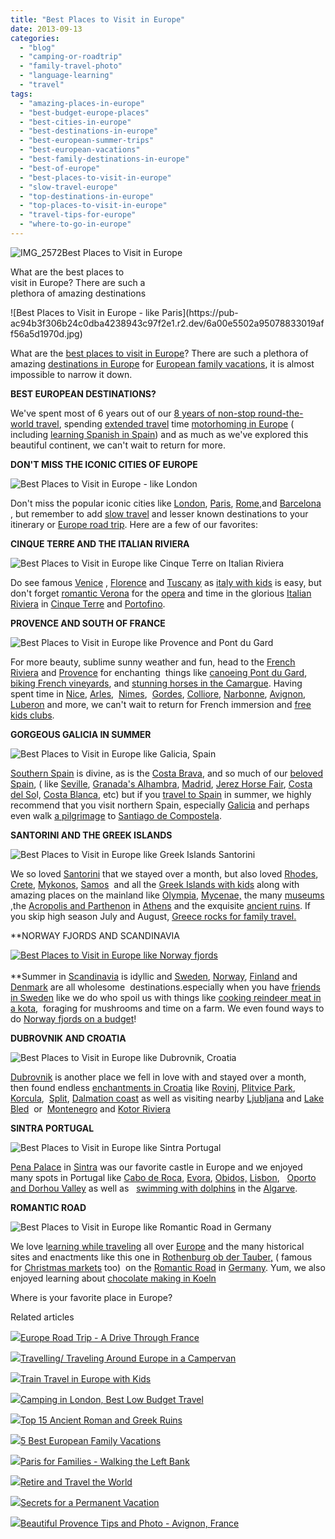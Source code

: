 ```yaml
---
title: "Best Places to Visit in Europe"
date: 2013-09-13
categories: 
  - "blog"
  - "camping-or-roadtrip"
  - "family-travel-photo"
  - "language-learning"
  - "travel"
tags: 
  - "amazing-places-in-europe"
  - "best-budget-europe-places"
  - "best-cities-in-europe"
  - "best-destinations-in-europe"
  - "best-european-summer-trips"
  - "best-european-vacations"
  - "best-family-destinations-in-europe"
  - "best-of-europe"
  - "best-places-to-visit-in-europe"
  - "slow-travel-europe"
  - "top-destinations-in-europe"
  - "top-places-to-visit-in-europe"
  - "travel-tips-for-europe"
  - "where-to-go-in-europe"
---
```


![IMG_2572](https://pub-ac94b3f306b24c0dba4238943c97f2e1.r2.dev/6a00e5502a95078833019aff564651970c.jpg)Best Places to Visit in Europe  
  
What are the best places to  
visit in Europe? There are such a  
plethora of amazing destinations

<!--more--> ![Best Places to Visit in Europe - like Paris](https://pub-ac94b3f306b24c0dba4238943c97f2e1.r2.dev/6a00e5502a95078833019aff56a5d1970d.jpg)  
  
  
What are the [best places to visit in Europe](http://soultravelers3new.local/2010/07/how-to-travel-without-crowds-in-high-season-finding-bargains-peace-value-away-from-tourist-areas-tip.html "Best places to visit in Europe and miss crowds in high season")? There are such a plethora of amazing [destinations in Europe](http://soultravelers3new.local/2012/07/travelling-traveling-around-europe-in-a-campervan.html "traveling europe in a campervan") for [European family vacations](http://soultravelers3new.local/2012/02/5-best-european-family-vacations.html "best european family vacations"), it is almost impossible to narrow it down.  
  
**BEST EUROPEAN DESTINATIONS?**  
  
We've spent most of 6 years out of our [8 years of non-stop round-the-world travel](http://soultravelers3new.local/2013/09/why-travel-with-kids-kid-traveling-the-world-for-8-years-tells.html "around the world RTW family travel"), spending [extended travel](http://soultravelers3new.local/2008/06/how-to-do-exten.html "extended travel") time [motorhoming in Europe](http://soultravelers3new.local/2010/05/camping-europe-in-a-motorhome-rv-5-best-sites-roadtrip-europe-family-travel-budget-best-price.html "Motorhoming Europe") ( including [learning Spanish in Spain](http://soultravelers3new.local/2013/05/learning-spanish-in-spain.html "learning spanish in spain")) and as much as we've explored this beautiful continent, we can't wait to return for more.  
  
**DON'T MISS THE ICONIC CITIES OF EUROPE**  
  
![Best Places to Visit in Europe - like London](https://pub-ac94b3f306b24c0dba4238943c97f2e1.r2.dev/6a00e5502a95078833019aff565c8b970c.jpg)  
  
Don't miss the popular iconic cities like [London](http://soultravelers3new.local/2013/05/london-with-kids.html "London with kids"), [Paris](http://soultravelers3new.local/2011/08/paris-travel-with-kids.html "Paris travel with kids"), [Rome](http://soultravelers3new.local/2007/05/colosseum-forum.html "Rome travel"),and [Barcelona](http://soultravelers3new.local/2011/07/costa-brava-and-barcelona.html "Barcelona and Costa Brava") , but remember to add [slow travel](http://soultravelers3new.local/2011/11/slow-travel.html "Why slow travel") and lesser known destinations to your itinerary or [Europe road trip](http://soultravelers3new.local/2011/06/road-trip-europe-plan-then-improvise.html "road trip Europe planning"). Here are a few of our favorites:  
  
**CINQUE TERRE AND THE ITALIAN RIVIERA**  
  
![Best Places to Visit in Europe like Cinque Terre on Italian Riviera](https://pub-ac94b3f306b24c0dba4238943c97f2e1.r2.dev/6a00e5502a95078833019aff562342970b.jpg)  
  
Do see famous [Venice](http://soultravelers3new.local/2007/05/kids-lit-itiner.html "Venice with kids") , [Florence](http://soultravelers3new.local/2008/02/michelangelo-me.html "Florence, Italy travel") and [Tuscany](http://soultravelers3new.local/2007/05/tuscany-camping.html "Tuscany nirvana travel") as [italy with kids](http://soultravelers3new.local/2013/03/italy-with-kids-travel-tips.html "Italy with kids") is easy, but don't forget [romantic Verona](http://soultravelers3new.local/2012/10/italy-dont-miss-romantic-verona-and-the-opera-.html "romantic Verona travel") for the [opera](http://soultravelers3new.local/2010/09/family-travel-italy-verona-opera-carmen-aida-domingo-zeffirelli-family-friendly-educational-travel.html "Verona opera family travel") and time in the glorious [Italian Riviera](http://soultravelers3new.local/2012/09/the-italian-riveria-luxury-travel-tips.html "Italian riviera  luxury travel tips") in [Cinque Terre](http://soultravelers3new.local/2009/07/7-best-reasons-to-travel-cinque-terre-italy.html "Cinque terre") and [Portofino](http://soultravelers3new.local/2010/10/family-travel-italy-portofino-family-friendly-attractions-on-italian-riviera.html "Portofino travel").  
  
**PROVENCE AND SOUTH OF FRANCE**  
  
![Best Places to Visit in Europe like Provence and Pont du Gard](https://pub-ac94b3f306b24c0dba4238943c97f2e1.r2.dev/6a00e5502a95078833019aff566b3e970c.jpg)  
  
For more beauty, sublime sunny weather and fun, head to the [French Riviera](http://soultravelers3new.local/2010/08/beach-fun-french-riviera-style-france-family-travel-bucket-and-spades-provence-south-of-france.html "French riviera") and [Provence](http://soultravelers3new.local/2012/06/france-with-kids-exploring-provence.html "provence with kids") for enchanting  things like [canoeing Pont du Gard](http://soultravelers3new.local/2010/09/swimming-canoeing-at-pont-du-gard-france-family-travel-adventures-family-friendly-camping-.html "canoeing and swimming pont du gard in Provence"), [biking French vineyards](http://soultravelers3new.local/2009/05/biking-st-emilion-bordeaux-vineyards-in-france-wine-country.html "biking french vineyards"), and [stunning horses in the Camargue](http://soultravelers3new.local/2010/08/stunning-horses-in-the-camargue-france-family-travel-ideal-vacation-holiday-saintes-maries-de-la-mer.html "stunning horses camargue, france"). Having spent time in [Nice](http://soultravelers3new.local/2010/08/around-the-world-with-kids-extended-travel-long-term-travel-families-and-friends.html "Nice france travel"), [Arles](http://soultravelers3new.local/2012/04/arles-france-vacation.html "Arles france vacation"),  [Nimes](http://soultravelers3new.local/2010/08/beautiful-photo-of-nimes-france-.html "Nimes, france travel"),  [Gordes](http://soultravelers3new.local/2006/10/going-to-gordes.html "Gordes, france travel luberon provence"), [Colliore](http://soultravelers3new.local/2010/07/colliore-france-on-bastille-day-family-travel-pyrennees-catalonia-beautiful-village-on-the-med-sea.html "Colliore, france travel"), [Narbonne](http://soultravelers3new.local/2010/11/family-travel-provence-france-narbonne.html "Narbonne, france travel"), [Avignon](http://soultravelers3new.local/2012/10/beautiful-provence-tips-and-photo-avignon-france-.html "Avignon, france travel in Provence tips"), [Luberon](http://soultravelers3new.local/2006/10/loving-luberon.html "Luberon provence tips for travel") and more, we can't wait to return for French immersion and [free kids clubs](http://soultravelers3new.local/2010/08/camping-europe-with-kids-free-kids-clubs-family-friendly-international-travel-tips.html "free kids clubs").  
  
**GORGEOUS GALICIA IN SUMMER**  
  
![Best Places to Visit in Europe like Galicia, Spain](https://pub-ac94b3f306b24c0dba4238943c97f2e1.r2.dev/6a00e5502a95078833019aff566e14970b.jpg)  
  
[Southern Spain](http://soultravelers3new.local/2011/05/best-southern-spain-holiday.html "southern spain holiday or vacation tips") is divine, as is the [Costa Brava](http://soultravelers3new.local/2009/07/top-10-costa-brava-secret-gems-spain.html "best costa brava secret gems for travel"), and so much of our [beloved Spain](http://soultravelers3new.local/2009/11/lifestyle-design-a-winter-in-spain-extendedtravel-digitalnomad-miniretirement-4hww-travel.html "how to winter in spain"), ( like [Seville](http://soultravelers3new.local/2007/03/ole-sublime-sev.html "Seville travel"), [Granada's Alhambra](http://soultravelers3new.local/2013/03/granadas-alhambra.html "Granada's Alhambra"), [Madrid](http://soultravelers3new.local/2007/04/botin-restauran.html "best madrid restaurant in spain"), [Jerez Horse Fair](http://soultravelers3new.local/2008/05/joys-of-the-roa.html "Jerez horse fair"), [Costa del So](http://soultravelers3new.local/2010/06/family-travel-tips-in-spains-costa-del-sol-countryside-adventures-mediterranean-beaches-photography-.html "Costa del sol")l, [Costa Blanca](http://soultravelers3new.local/2009/11/family-travel-photo-spain-thermal-roman-baths-fortuna-spa-camping-hotel-costa-blanca.html "Coasta blanca spain spa"), etc) but if you [travel to Spain](http://soultravelers3new.local/2013/01/travel-to-spain-kids-tips.html "travel to spain") in summer, we highly recommend that you visit northern Spain, especially [Galicia](http://soultravelers3new.local/2008/09/gorgeous-galici.html "Galicia travel tips") and perhaps even walk [a pilgrimage](http://soultravelers3new.local/2008/09/pint-sized-pilg.html "little pilrim") to [Santiago de Compostela](http://soultravelers3new.local/2008/08/santiago-de-com.html "Santiago de Compostela travel").  
  
**SANTORINI AND THE GREEK ISLANDS**  
  
![Best Places to Visit in Europe like Greek Islands Santorini](https://pub-ac94b3f306b24c0dba4238943c97f2e1.r2.dev/6a00e5502a95078833019aff57ba53970d.jpg)  
  
We so loved [Santorini](http://soultravelers3new.local/2009/03/heavenly-month-in-santorini-greece.html#more "Santorini travel tips") that we stayed over a month, but also loved [Rhodes](http://soultravelers3new.local/2007/07/rhode-city-old.html "Rhodes travel"), [Crete](http://soultravelers3new.local/2007/07/the-palace-of-k.html "Crete travel - palace of knossos"), [Mykonos](http://soultravelers3new.local/2007/08/mykonos-town.html "Mykonos travel"), [Samos](http://soultravelers3new.local/2007/08/ferry-to-samos.html "samos, Greece travel")  and all the [Greek Islands with kids](http://soultravelers3new.local/2012/04/greek-islands-with-kids-santorini-first.html "Greek Islands with kids") along with amazing places on the mainland like [Olympia](http://soultravelers3new.local/2007/08/olympia.html "Olympia, Greece travel "), [Mycenae,](http://soultravelers3new.local/2007/08/mycenae-agamemn.html "mycenae travel") the many [museums](http://soultravelers3new.local/2010/08/10-tips-for-travel-tours-museums-with-kids-family-friendly-travel-advice-information-help-education.html "museums with kids") ,the [Acropolis and Parthenon](http://soultravelers3new.local/2007/06/acropolis-parth.html "acropolis and parthenon travel") in [Athens](http://soultravelers3new.local/2007/06/athens-archeolo.html "athens travel ") and the exquisite [ancient ruins](http://soultravelers3new.local/2013/03/best-places-to-visit-ancient-roman-and-greek-ruins.html "ancient greek and roman ruins"). If you skip high season July and August, [Greece rocks for family travel.](http://soultravelers3new.local/2007/06/heaven-on-earth.html "Greece for family travel")  
  
  
**NORWAY FJORDS AND SCANDINAVIA  
  
[![Best Places to Visit in Europe like Norway fjords](https://pub-ac94b3f306b24c0dba4238943c97f2e1.r2.dev/6a00e5502a95078833019aff57240a970d.jpg "Best Places to Visit in Europe like Norway fjords")  
](https://pub-ac94b3f306b24c0dba4238943c97f2e1.r2.dev/6a00e5502a95078833019aff57240a970d-300x225.jpg)  
**Summer in [Scandinavia](http://soultravelers3new.local/2011/05/scandinavia-travel-blond-kiss-photo.html "Scandinavia travel") is idyllic and [Sweden](http://soultravelers3new.local/2009/08/family-travel-photo-sweden-stockholm-harbor-boats.html "travel Sweden"), [Norway](http://soultravelers3new.local/norway/ "Norway travel"), [Finland](http://soultravelers3new.local/finland/ "Finland travel") and [Denmark](https://pub-ac94b3f306b24c0dba4238943c97f2e1.r2.dev/soultravelers3/Denmark/ "Denmark") are all wholesome  destinations.especially when you have [friends in Sweden](http://soultravelers3new.local/2010/03/funniest-kids-soultravelers3-family-travel-best-funny-youtube-global-kids-hilarious-sweden-trumpet-v.html "funniest kids") like we do who spoil us with things like [cooking reindeer meat in a kota,](http://soultravelers3new.local/2009/05/family-travel-photo-sweden-reindeer-meat-in-kota-traditional-sami-lapland.html#more "sweden travel - cooking reindeer meat in a kota")  foraging for mushrooms and time on a farm. We even found ways to do [Norway fjords on a budget](http://soultravelers3new.local/2011/09/norway-budget-travel.html "Norway fjords on a budget")!  
  
**DUBROVNIK AND CROATIA**  
  
![Best Places to Visit in Europe like Dubrovnik, Croatia](https://pub-ac94b3f306b24c0dba4238943c97f2e1.r2.dev/6a00e5502a95078833019aff572e3e970b.jpg)  
  
[Dubrovnik](http://soultravelers3new.local/2007/09/walking-the-cit.html#more "Dubrovnik croatia - walking the city walls") is another place we fell in love with and stayed over a month, then found endless [enchantments in Croatia](http://soultravelers3new.local/croatia/ "Croatia travel") like [Rovinj](http://soultravelers3new.local/2007/09/romantci-rovinj.html#more "Rovinj"), [Plitvice Park](http://soultravelers3new.local/2007/09/peaceful-pretty.html#more "Plitvice park, croatia travel"), [Korcula](http://soultravelers3new.local/2007/09/japan-star-more.html#more "Korcula travel and Japanese film star"),  [Split](http://soultravelers3new.local/2007/09/split-diocletia.html#more "Split croatia travel"), [Dalmation coast](http://soultravelers3new.local/2007/09/dalmatia-coast.html#more "Dalmation coast, croatia") as well as visiting nearby [Ljubljana](http://soultravelers3new.local/2007/10/lovely-ljublija.html "Ljublijana, slovenia") and [Lake Bled](http://soultravelers3new.local/2007/10/beautiful-lake.html "Lake bled travel")  or  [Montenegro](http://soultravelers3new.local/2007/09/montenegrowho-k.html "Montenegro travel") and [Kotor Riviera](http://soultravelers3new.local/2007/09/kotor-riviera.html "Kotor Riviera")  
  
  
**SINTRA PORTUGAL**  
  
![Best Places to Visit in Europe like Sintra Portugal](https://pub-ac94b3f306b24c0dba4238943c97f2e1.r2.dev/6a00e5502a95078833019aff56c998970c.jpg)  
  
[Pena Palace](http://soultravelers3new.local/2008/07/pena-palace.html "Pena Palace, Portugal travel") in [Sintra](http://soultravelers3new.local/2008/07/scintillating-s.html "Sintra portugal travel") was our favorite castle in Europe and we enjoyed many spots in Portugal like [Cabo de Roca](http://soultravelers3new.local/2008/07/cabo-de-roca.html#more "Cabo de roca"), [Evora](http://soultravelers3new.local/2008/07/evocative-evora.html "evora portugal travel"), [Obidos,](http://soultravelers3new.local/2008/08/oooh-obidos.html#more "Obidos Portugal travel") [Lisbon](http://soultravelers3new.local/2008/07/luscious-lisbon.html "Lisbon travel"),  [](http://soultravelers3new.local/2008/08/oooh-obidos.html#more "Obidos Portugal travel") [Oporto and Dorhou Valley](http://soultravelers3new.local/2008/08/oporto-dorhou-v.html#more "Oportu and dorhou valley travel portugal") as well as   [swimming with dolphins](http://soultravelers3new.local/2013/02/only-place-in-europe-to-swim-with-dolphins-portugal.html#more "Swimming with dolphins in Europe") in the [Algarve](http://soultravelers3new.local/2008/06/arriving-in-alg.html#more "Algarve, portugal travel").  
  
**ROMANTIC ROAD**  
  
![Best Places to Visit in Europe like Romantic Road in Germany](https://pub-ac94b3f306b24c0dba4238943c97f2e1.r2.dev/6a00e5502a95078833019aff572800970d.jpg)  
  
We love l[earning while traveling](http://soultravelers3new.local/2011/09/learning-while-traveling-travel-homeschool-road-school-abroad-5-best-reasons.html "Learning while traveling ") all over [Europe](http://soultravelers3new.local/2012/10/camping-europe-with-kids.html "camping Europe with kids") and the many historical sites and enactments like this one in [Rothenburg ob der Tauber,](http://soultravelers3new.local/2009/01/family-travel-photorothenberg-germany.html) ( famous for [Christmas markets](http://soultravelers3new.local/2009/12/christmas-in-europe-a-photo-fantasy-germany-xmas-markets-uk-scandinavia-nordic-holiday.html "Christmas markets europe") too)  on the [Romantic Road](http://soultravelers3new.local/2009/05/family-travel-photo-germany-romantic-road.html "romantic road travel germany") in [Germany](http://soultravelers3new.local/2012/08/travel-with-kids-germany.html "travel with kids germany"). Yum, we also enjoyed learning about [chocolate making in Koeln](http://soultravelers3new.local/2009/02/our-chocolate-valentine-in-kohn.html "chocolate making museum in Kohn or Cologne, germany")  
  
Where is your favorite place in Europe?  

Related articles

[![](http://i.zemanta.com/110192089_80_80.jpg)](http://soultravelers3new.local/2012/09/europe-road-trip-a-drive-through-france-provence-to-dordogne-via-photos-family-travel.html)[Europe Road Trip - A Drive Through France](http://soultravelers3new.local/2012/09/europe-road-trip-a-drive-through-france-provence-to-dordogne-via-photos-family-travel.html)

[![](http://i.zemanta.com/101284346_80_80.jpg)](http://soultravelers3new.local/2012/07/travelling-traveling-around-europe-in-a-campervan.html)[Travelling/ Traveling Around Europe in a Campervan](http://soultravelers3new.local/2012/07/travelling-traveling-around-europe-in-a-campervan.html)

[![](http://i.zemanta.com/172468718_80_80.jpg)](http://soultravelers3new.local/2013/05/train-travel-in-europe-with-kids.html)[Train Travel in Europe with Kids](http://soultravelers3new.local/2013/05/train-travel-in-europe-with-kids.html)

[![](http://i.zemanta.com/84472269_80_80.jpg)](http://soultravelers3new.local/2012/04/camping-in-london-best-low-budget-travel.html)[Camping in London, Best Low Budget Travel](http://soultravelers3new.local/2012/04/camping-in-london-best-low-budget-travel.html)

[![](http://i.zemanta.com/151690941_80_80.jpg)](http://soultravelers3new.local/2013/03/best-places-to-visit-ancient-roman-and-greek-ruins.html)[Top 15 Ancient Roman and Greek Ruins](http://soultravelers3new.local/2013/03/best-places-to-visit-ancient-roman-and-greek-ruins.html)

[![](http://i.zemanta.com/noimg_49_80_80.jpg)](http://soultravelers3new.local/2012/02/5-best-european-family-vacations.html)[5 Best European Family Vacations](http://soultravelers3new.local/2012/02/5-best-european-family-vacations.html)

[![](http://i.zemanta.com/88253261_80_80.jpg)](http://soultravelers3new.local/2012/05/paris-for-families-walking-the-left-bank.html)[Paris for Families - Walking the Left Bank](http://soultravelers3new.local/2012/05/paris-for-families-walking-the-left-bank.html)

[![](http://i.zemanta.com/185282080_80_80.jpg)](http://soultravelers3new.local/2013/07/retire-and-travel-the-world.html)[Retire and Travel the World](http://soultravelers3new.local/2013/07/retire-and-travel-the-world.html)

[![](http://i.zemanta.com/197008054_80_80.jpg)](http://soultravelers3new.local/2013/08/secrets-for-a-permanent-vacation-travel-tips.html)[Secrets for a Permanent Vacation](http://soultravelers3new.local/2013/08/secrets-for-a-permanent-vacation-travel-tips.html)

[![](http://i.zemanta.com/121906312_80_80.jpg)](http://soultravelers3new.local/2012/10/beautiful-provence-tips-and-photo-avignon-france-.html)[Beautiful Provence Tips and Photo - Avignon, France](http://soultravelers3new.local/2012/10/beautiful-provence-tips-and-photo-avignon-france-.html)
